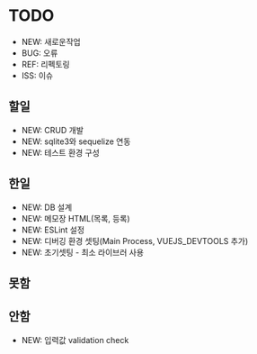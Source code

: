 # TODO
* NEW: 새로운작업
* BUG: 오류
* REF: 리펙토링
* ISS: 이슈

## 할일
* NEW: CRUD 개발
* NEW: sqlite3와 sequelize 연동
* NEW: 테스트 환경 구성

## 한일
* NEW: DB 설계
* NEW: 메모장 HTML(목록, 등록)
* NEW: ESLint 설정
* NEW: 디버깅 환경 셋팅(Main Process, VUEJS_DEVTOOLS 추가)
* NEW: 초기셋팅 - 최소 라이브러 사용

## 못함

## 안함
* NEW: 입력값 validation check